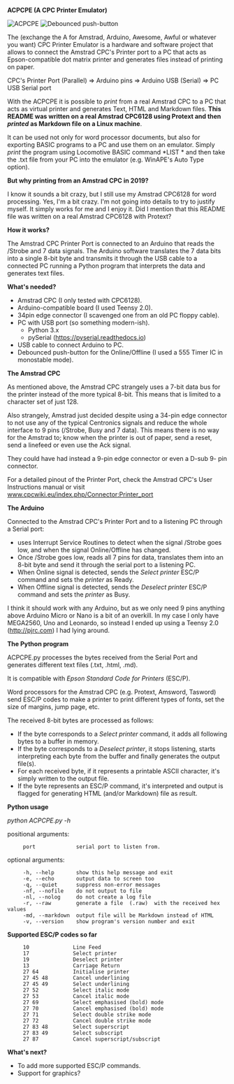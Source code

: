 **ACPCPE (A CPC Printer Emulator)**
 
 ![ACPCPE](https://github.com/asmCcoder/ACPCPE/blob/master/ACPCPE_full.jpg "ACPCPE")
 ![Debounced push-button](https://github.com/asmCcoder/ACPCPE/blob/master/Debounced_push-button_schematic.png "Debounced push-button with 555 Timer IC in monostable mode")

 The (exchange the A for  Amstrad,  Arduino, Awesome, Awful or whatever
 you want) CPC Printer Emulator is a hardware and software project that
 allows to connect the Amstrad CPC's Printer  port to a PC that acts as
 Epson-compatible dot matrix  printer  and  generates  files instead of
 printing on paper.

 CPC's  Printer  Port  (Parallel)  =>   Arduino  pins  =>  Arduino  USB
 (Serial) => PC USB Serial port

 With the ACPCPE it is possible to  *print*  from a real Amstrad CPC to a
 PC that acts as virtual printer  and generates Text, HTML and Markdown
 files. **This README was written on a real Amstrad CPC6128 using Protext
 and then *printed* as Markdown file on a Linux machine**.

 It can be used not only  for   word  processor documents, but also for
 exporting BASIC programs to a PC  and  use them on an emulator. Simply
 *print* the program using Locomotive BASIC command *LIST * and then take
 the .txt file from your PC into  the emulator (e.g. WinAPE's Auto Type
 option).

 **But why printing from an Amstrad CPC in 2019?**
 
 I know it sounds a bit crazy,  but  I still use my Amstrad CPC6128 for
 word processing. Yes, I'm a bit  crazy.  I'm not going into details to
 try to justify myself. It simply works  for  me  and I enjoy it. Did I
 mention that this README file  was  written  on a real Amstrad CPC6128
 with Protext?

 **How it works?**
 
 The Amstrad CPC Printer Port is connected to an Arduino that reads the
 /Strobe and 7 data signals. The Arduino software translates the 7 data bits
 into a single 8-bit byte and transmits  it  through the USB cable to a
 connected PC running a  Python  program  that  interprets the data and
 generates text files.

 **What's needed?**
 * Amstrad CPC (I only tested with CPC6128).
 * Arduino-compatible  board (I used Teensy 2.0).
 * 34pin edge connector (I scavenged one from an old PC floppy cable).
 * PC with USB port (so something modern-ish).
   * Python 3.x
   * pySerial (https://pyserial.readthedocs.io)
 * USB cable to connect Arduino to PC.
 * Debounced push-button for the Online/Offline  (I used a 555 Timer IC
 in monostable mode).

 **The Amstrad CPC**
 
 As mentioned above, the Amstrad  CPC  strangely  uses a 7-bit data bus
 for the printer instead of the more  typical 8-bit. This means that is
 limited to a character set of just 128.

 Also strangely, Amstrad just decided despite using a 34-pin edge
 connector to not use any of  the typical Centronics signals and reduce
 the whole interface to 9 pins  (/Strobe,  Busy and 7 data). This means
 there is no way for the Amstrad  to;  know  when the printer is out of
 paper, send a reset, send a linefeed or even use the Ack signal.

 They could have had instead a 9-pin  edge connector or even a D-sub 9-
 pin connector.

 For a detailed pinout of  the  Printer  Port,  check the Amstrad CPC's
 User          Instructions          manual           or          visit
 www.cpcwiki.eu/index.php/Connector:Printer_port

 **The Arduino**
 
 Connected to the Amstrad  CPC's  Printer  Port  and  to a listening PC
 through a Serial port:
 * uses Interrupt Service Routines to detect when the signal /Strobe goes
 low, and when the signal Online/Offline has changed.
 * Once /Strobe goes low, reads  all  7  pins for data, translates them
 into an 8-bit byte and send it  through the serial port to a listening
 PC.
 * When Online  signal  is  detected,  sends  the  *Select printer* ESC/P
 command and sets the *printer* as Ready.
 * When Offline signal is  detected,  sends  the *Deselect printer* ESC/P
 command and sets the *printer* as Busy.

 I think it should work with any  Arduino,  but  as we only need 9 pins
 anything above Arduino Micro or Nano  is  a  bit of an overkill. In my
 case I only have MEGA2560,  Uno  and  Leonardo,  so instead I ended up
 using a Teensy 2.0 (http://pjrc.com) I had lying around.

 **The Python program**
 
 ACPCPE.py processes  the  bytes  received  from  the  Serial  Port and
 generates different text files (.txt, .html, .md).

 It is compatible with *Epson Standard Code for Printers* (ESC/P).

 Word processors for the Amstrad  CPC  (e.g. Protext, Amsword, Tasword)
 send ESC/P codes to make a printer  to print different types of fonts,
 set the size of margins, jump page, etc.

 The received 8-bit bytes are processed as follows:
 * If the byte corresponds  to  a  *Select  printer* command, it adds all
 following bytes to a buffer in memory.
 * If the byte corresponds to  a  *Deselect printer*, it stops listening,
 starts interpreting each byte  from  the  buffer and finally generates
 the output file(s).
 *  For  each  received  byte,  if  it  represents  a  printable  ASCII
 character, it's simply written to the output file.
 * If the byte represents an ESC/P command, it's interpreted and output
 is flagged for generating HTML (and/or Markdown) file as result.

 **Python usage**
 
 *python ACPCPE.py -h*

 positional arguments:
 
		 port             serial port to listen from.

 optional arguments:
 
		 -h, --help       show this help message and exit
		 -e, --echo       output data to screen too
		 -q, --quiet      suppress non-error messages
		 -nf, --nofile    do not output to file
		 -nl, --nolog     do not create a log file
		 -r, --raw        generate a file  (.raw)  with the received hex values
		 -md, --markdown  output file will be Markdown instead of HTML
		 -v, --version    show program's version number and exit







 **Supported ESC/P codes so far**
 
 
		 10              Line Feed
		 17              Select printer
		 19              Deselect printer
		 13              Carriage Return
		 27 64           Initialise printer
		 27 45 48        Cancel underlining
		 27 45 49        Select underlining
		 27 52           Select italic mode
		 27 53           Cancel italic mode
		 27 69           Select emphasised (bold) mode
		 27 70           Cancel emphasised (bold) mode
		 27 71           Select double strike mode
		 27 72           Cancel double strike mode
		 27 83 48        Select superscript
		 27 83 49        Select subscript
		 27 87           Cancel superscript/subscript

 **What's next?**
 * To add more supported ESC/P commands.
 * Support for graphics?

